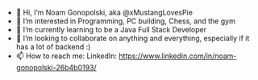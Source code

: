- 👋 Hi, I’m Noam Gonopolski, aka @xMustangLovesPie
- 👀 I’m interested in Programming, PC building, Chess, and the gym
- 🌱 I’m currently learning to be a Java Full Stack Developer
- 💞️ I’m looking to collaborate on anything and everything, especially if it has a lot of backend :) 
- 📫 How to reach me: LinkedIn: https://www.linkedin.com/in/noam-gonopolski-26b4b0193/

<!---
xMustangLovesPie/xMustangLovesPie is a ✨ special ✨ repository because its `README.md` (this file) appears on your GitHub profile.
You can click the Preview link to take a look at your changes.
--->
